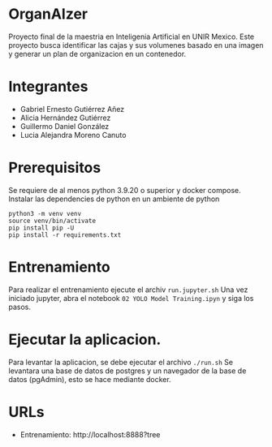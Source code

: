 # OrganAIzer
Proyecto final de la maestria en Inteligenia Artificial en UNIR Mexico.
Este proyecto busca identificar las cajas y sus volumenes basado en una imagen y generar un plan de organizacion en un contenedor.

# Integrantes
- Gabriel Ernesto Gutiérrez Añez
- Alicia Hernández Gutiérrez
- Guillermo Daniel González
- Lucia Alejandra Moreno Canuto

# Prerequisitos
Se requiere de al menos python 3.9.20 o superior y docker compose.
Instalar las dependencies de python en un ambiente de python

```
python3 -m venv venv
source venv/bin/activate
pip install pip -U
pip install -r requirements.txt
```

# Entrenamiento
Para realizar el entrenamiento ejecute el archiv `run.jupyter.sh`
Una vez iniciado jupyter, abra el notebook `02 YOLO Model Training.ipyn` y siga los pasos.

# Ejecutar la aplicacion.
Para levantar la aplicacion, se debe ejecutar el archivo `./run.sh`
Se levantara una base de datos de postgres y un navegador de la base de datos (pgAdmin), esto se hace mediante docker.

# URLs
- Entrenamiento: http://localhost:8888?tree